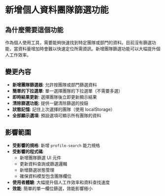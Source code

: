 # 新增個人資料團隊篩選功能

## 為什麼需要這個功能

作為個人使用工具，需要能夠快速找到特定團隊或部門的資料。目前沒有篩選功能，當資料量增加時會難以快速定位所需資訊。新增團隊篩選功能可以大幅提升個人工作效率。

## 變更內容

- **新增團隊篩選器**: 允許按團隊或部門篩選資料
- **簡單的下拉選單**: 單一選擇團隊的下拉選單（不需要多選）
- **即時結果更新**: 選擇團隊後立即更新顯示結果
- **清除篩選功能**: 提供一鍵清除篩選的按鈕
- **狀態記憶**: 記住上次選擇的團隊（使用 localStorage）
- **全部顯示選項**: 預設選項可顯示所有團隊的資料

## 影響範圍

- **受影響的規格**: 新增 `profile-search` 能力規格
- **受影響的程式碼**: 
  - 新增團隊篩選 UI 元件
  - 更新資料查詢或篩選邏輯
  - 新增篩選狀態管理
  - 確保資料模型包含團隊欄位
- **使用者體驗**: 大幅提升個人工作效率和資料查找速度
- **效能**: 簡單的單一欄位篩選，效能影響極小
